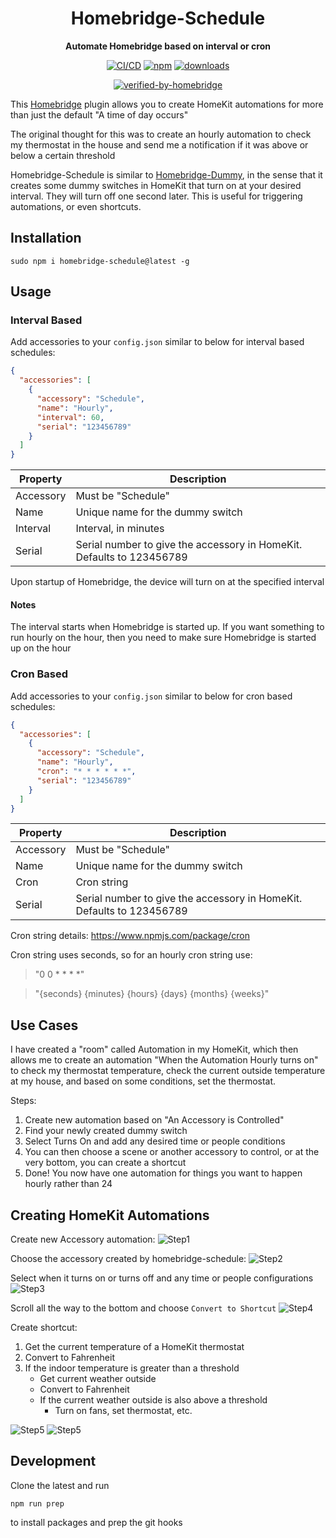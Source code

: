 <h1 align="center">Homebridge-Schedule</h1>

<div align="center">
    
<b>Automate Homebridge based on interval or cron</b>
    
[![CI/CD](https://github.com/kbrashears5/typescript-homebridge-schedule/actions/workflows/ci-cd.yml/badge.svg)](https://github.com/kbrashears5/typescript-homebridge-schedule/actions/workflows/ci-cd.yml)
[![npm](https://img.shields.io/npm/v/homebridge-schedule)](https://img.shields.io/npm/v/homebridge-schedule)
[![downloads](https://img.shields.io/npm/dt/homebridge-schedule)](https://img.shields.io/npm/dt/homebridge-schedule)

[![verified-by-homebridge](https://badgen.net/badge/homebridge/verified/purple)](https://github.com/homebridge/homebridge/wiki/Verified-Plugins)

</div>

This [Homebridge](https://github.com/nfarina/homebridge) plugin allows you to create HomeKit automations for more than just the default "A time of day occurs"

The original thought for this was to create an hourly automation to check my thermostat in the house and send me a notification if it was above or below a certain threshold

Homebridge-Schedule is similar to [Homebridge-Dummy](https://github.com/nfarina/homebridge-dummy), in the sense that it creates some dummy switches in HomeKit that turn on at your desired interval. They will turn off one second later. This is useful for triggering automations, or even shortcuts.

## Installation

```
sudo npm i homebridge-schedule@latest -g
```

## Usage

### Interval Based

Add accessories to your `config.json` similar to below for interval based schedules:

```json
{
  "accessories": [
    {
      "accessory": "Schedule",
      "name": "Hourly",
      "interval": 60,
      "serial": "123456789"
    }
  ]
}
```

| Property  | Description                                                           |
| --------- | --------------------------------------------------------------------- |
| Accessory | Must be "Schedule"                                                    |
| Name      | Unique name for the dummy switch                                      |
| Interval  | Interval, in minutes                                                  |
| Serial    | Serial number to give the accessory in HomeKit. Defaults to 123456789 |

Upon startup of Homebridge, the device will turn on at the specified interval

#### Notes

The interval starts when Homebridge is started up. If you want something to run hourly on the hour, then you need to make sure Homebridge is started up on the hour

### Cron Based

Add accessories to your `config.json` similar to below for cron based schedules:

```json
{
  "accessories": [
    {
      "accessory": "Schedule",
      "name": "Hourly",
      "cron": "* * * * * *",
      "serial": "123456789"
    }
  ]
}
```

| Property  | Description                                                           |
| --------- | --------------------------------------------------------------------- |
| Accessory | Must be "Schedule"                                                    |
| Name      | Unique name for the dummy switch                                      |
| Cron      | Cron string                                                           |
| Serial    | Serial number to give the accessory in HomeKit. Defaults to 123456789 |

Cron string details: https://www.npmjs.com/package/cron

Cron string uses seconds, so for an hourly cron string use:

> "0 0 \* \* \* \*"

> "{seconds} {minutes} {hours} {days} {months} {weeks}"

## Use Cases

I have created a "room" called Automation in my HomeKit, which then allows me to create an automation "When the Automation Hourly turns on" to check my thermostat temperature, check the current outside temperature at my house, and based on some conditions, set the thermostat.

Steps:

1. Create new automation based on "An Accessory is Controlled"
2. Find your newly created dummy switch
3. Select Turns On and add any desired time or people conditions
4. You can then choose a scene or another accessory to control, or at the very bottom, you can create a shortcut
5. Done! You now have one automation for things you want to happen hourly rather than 24

## Creating HomeKit Automations

Create new Accessory automation:
![Step1](https://github.com/kbrashears5/typescript-homebridge-schedule/blob/master/images/step1.jpg?raw=true)

Choose the accessory created by homebridge-schedule:
![Step2](https://github.com/kbrashears5/typescript-homebridge-schedule/blob/master/images/step2.jpg?raw=true)

Select when it turns on or turns off and any time or people configurations
![Step3](https://github.com/kbrashears5/typescript-homebridge-schedule/blob/master/images/step3.jpg?raw=true)

Scroll all the way to the bottom and choose `Convert to Shortcut`
![Step4](https://github.com/kbrashears5/typescript-homebridge-schedule/blob/master/images/step4.jpg?raw=true)

Create shortcut:

1. Get the current temperature of a HomeKit thermostat
2. Convert to Fahrenheit
3. If the indoor temperature is greater than a threshold
   - Get current weather outside
   - Convert to Fahrenheit
   - If the current weather outside is also above a threshold
     - Turn on fans, set thermostat, etc.

![Step5](https://github.com/kbrashears5/typescript-homebridge-schedule/blob/master/images/step5_1.jpg?raw=true)
![Step5](https://github.com/kbrashears5/typescript-homebridge-schedule/blob/master/images/step5_2.jpg?raw=true)

## Development

Clone the latest and run

```npm
npm run prep
```

to install packages and prep the git hooks
